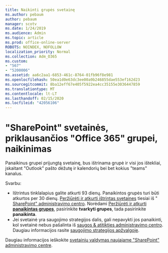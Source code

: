 ```yaml
---
title: Naikinti grupės svetainę
ms.author: pebaum
author: pebaum
manager: scotv
ms.date: 1/24/2019
ms.audience: Admin
ms.topic: article
ms.prod: office-online-server
ROBOTS: NOINDEX, NOFOLLOW
localization_priority: Normal
ms.collection: Adm_O365
ms.custom:
- "567"
- "5200006"
ms.assetid: aa6c2aa1-6853-461c-8764-01fb96f8e981
ms.openlocfilehash: 50ea1d0e63dc3ee00a9b246855dae553ef162d23
ms.sourcegitcommit: 8ba12eff67e405f5922ea4cc35155e3036447859
ms.translationtype: MT
ms.contentlocale: lt-LT
ms.lasthandoff: 02/15/2020
ms.locfileid: "42056106"
---
```

# <a name="delete-a-sharepoint-site-that-belongs-to-an-office-365-group"></a>"SharePoint" svetainės, priklausančios "Office 365" grupei, naikinimas

Panaikinus grupei prijungtą svetainę, bus ištrinama grupė ir visi jos ištekliai, įskaitant "Outlook" pašto dėžutę ir kalendorių bei bet kokius "teams" kanalus.
  
Svarbu:

- Ištrintus tinklalapius galite atkurti 93 dienų. Panaikintos grupės turi būti atkurtos per 30 dienų. [Peržiūrėti ir atkurti ištrintas svetaines](https://admin.microsoft.com/sharepoint?page=recyclebin&modern=true) tiesiai iš " [SharePoint" administravimo centro](https://admin.microsoft.com/sharepoint?page=home&modern=true). Norėdami [Peržiūrėti ir atkurti **panaikintas grupes**](https://outlook.office.com/people/group/deleted), pasirinkite **tvarkyti grupes**, tada pasirinkite **panaikinta**.
- Jei svetainė yra saugojimo strategijos dalis, gali nepavykti jos panaikinti, kol svetainė nebus pašalinta iš [saugos & atitikties administravimo centro](https://protection.office.com/?rfr=AdminCenter#/retention). Daugiau informacijos rasite [saugojimo strategijos apžvalgoje](https://docs.microsoft.com/office365/securitycompliance/retention-policies#content-in-onedrive-accounts-and-sharepoint-sites).
  
Daugiau informacijos ieškokite [svetainių valdymas naujajame "SharePoint" administravimo centre](https://docs.microsoft.com/sharepoint/manage-sites-in-new-admin-center).
